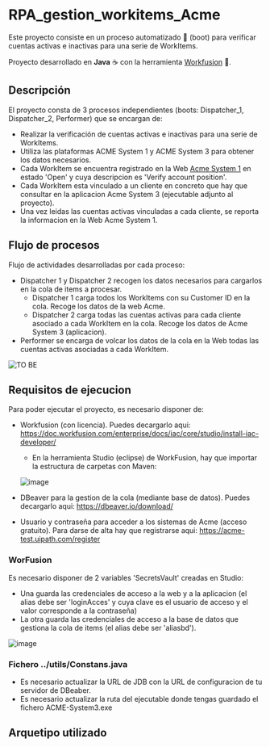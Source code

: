 # RPA_gestion_workitems_Acme
Este proyecto consiste en un proceso automatizado 🤖 (boot) para verificar cuentas activas e inactivas para una serie de WorkItems.

Proyecto desarrollado en **Java** ☕ con la herramienta [Workfusion](https://doc.workfusion.com/enterprise/docs/iac/core/studio/install-iac-developer/) 🔨.

## Descripción 
El proyecto consta de 3 procesos independientes (boots: Dispatcher_1, Dispatcher_2, Performer) que se encargan de:
* Realizar la verificación de cuentas activas e inactivas para una serie de WorkItems.
* Utiliza las plataformas ACME System 1 y ACME System 3 para obtener los datos necesarios.
* Cada WorkItem se encuentra registrado en la Web [Acme System 1](https://acme-test.uipath.com/home) en estado 'Open' y cuya descripcion es 'Verify account position'.
* Cada WorkItem esta vinculado a un cliente en concreto que hay que consultar en la aplicacion Acme System 3 (ejecutable adjunto al proyecto).
* Una vez leidas las cuentas activas vinculadas a cada cliente, se reporta la informacion en la Web Acme System 1.


## Flujo de procesos

Flujo de actividades desarrolladas por cada proceso:
* Dispatcher 1 y Dispatcher 2 recogen los datos necesarios para cargarlos en la cola de items a procesar.
  * Dispatcher 1 carga todos los WorkItems con su Customer ID en la cola. Recoge los datos de la web Acme.
  * Dispatcher 2 carga todas las cuentas activas para cada cliente asociado a cada WorkItem en la cola. Recoge los datos de Acme System 3 (aplicacion). 
* Performer se encarga de volcar los datos de la cola en la Web todas las cuentas activas asociadas a cada WorkItem.

![TO BE](https://github.com/hecikmc/RPA_gestion_workitems_Acme/assets/121127625/5735e66a-fe66-4c59-a26d-dbb7fd0b46cb)

## Requisitos de ejecucion
Para poder ejecutar el proyecto, es necesario disponer de:
* Workfusion (con licencia). Puedes decargarlo aqui: https://doc.workfusion.com/enterprise/docs/iac/core/studio/install-iac-developer/
 
  * En la herramienta Studio (eclipse) de WorkFusion, hay que importar la estructura de carpetas con Maven:

  ![image](https://github.com/hecikmc/RPA_gestion_workitems_Acme/assets/121127625/70eb993b-66c9-4259-9d66-236162ce29da)

* DBeaver para la gestion de la cola (mediante base de datos). Puedes decargarlo aqui: https://dbeaver.io/download/ 
* Usuario y contraseña para acceder a los sistemas de Acme (acceso gratuito). Para darse de alta hay que registrarse aqui: https://acme-test.uipath.com/register 

### WorFusion
Es necesario disponer de 2 variables 'SecretsVault' creadas en Studio:
* Una guarda las credenciales de acceso a la web y a la aplicacion (el alias debe ser 'loginAcces' y cuya clave es el usuario de acceso y el valor corresponde a la contraseña)
* La otra guarda las credenciales de acceso a la base de datos que gestiona la cola de items (el alias debe ser 'aliasbd').

![image](https://github.com/hecikmc/RPA_gestion_workitems_Acme/assets/121127625/36bcc3fb-fce1-4b1f-be09-bb9bc20fc2ce)

### Fichero ../utils/Constans.java
* Es necesario actualizar la URL de JDB con la URL de configuracion de tu servidor de DBeaber.
* Es necesario actualizar la ruta del ejecutable donde tengas guardado el fichero ACME-System3.exe

## Arquetipo utilizado





